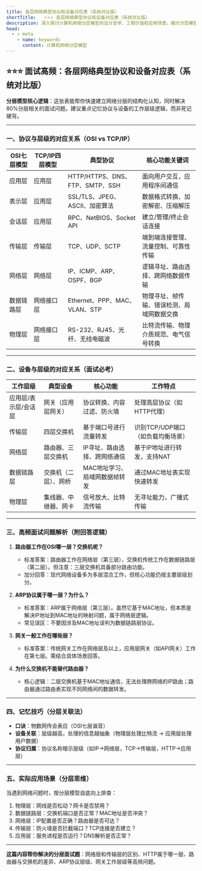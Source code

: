```yaml
---
title: 各层网络典型协议和设备对应表（系统对比版）
shortTitle:   ⭐⭐⭐ 各层网络典型协议和设备对应表（系统对比版）
description: 深入探讨计算机网络分层模型的设计哲学、工程价值和应用场景，揭示分层模型在网络通信中的重要作用。
head:
  - - meta
    - name: keywords
      content: 计算机网络分层模型
---
```


## ⭐⭐⭐ 面试高频：各层网络典型协议和设备对应表（系统对比版）

**分层模型核心逻辑**：这张表能帮你快速建立网络分层的结构化认知，同时解决80%分层相关的面试问题。建议重点记忆协议与设备的工作层级逻辑，而非死记硬背。

---

### 一、协议与层级的对应关系（OSI vs TCP/IP）

| **OSI七层模型** | **TCP/IP四层模型** | **典型协议**                     | **核心功能关键词**                          |
|------------------|--------------------|----------------------------------|--------------------------------------------|
| 应用层           | 应用层             | HTTP/HTTPS、DNS、FTP、SMTP、SSH | 面向用户交互，应用程序间通信                |
| 表示层           | 应用层             | SSL/TLS、JPEG、ASCII、加密算法   | 数据格式转换、加密解密、压缩解压            |
| 会话层           | 应用层             | RPC、NetBIOS、Socket API         | 建立/管理/终止会话连接                      |
| 传输层           | 传输层             | TCP、UDP、SCTP                  | 端到端连接管理、流量控制、可靠性传输          |
| 网络层           | 网络层             | IP、ICMP、ARP、OSPF、BGP         | 逻辑寻址、路由选择、跨网络数据传输            |
| 数据链路层       | 网络接口层         | Ethernet、PPP、MAC、VLAN、STP   | 物理寻址、帧传输、错误检测、局域网数据交换    |
| 物理层           | 网络接口层         | RS-232、RJ45、光纤、无线电磁波   | 比特流传输、物理介质规范、电气信号转换        |

---

### 二、设备与层级的对应关系（面试必考）

| **工作层级**       | **典型设备**       | **核心功能**                     | **工作特点**                              |
|--------------------|--------------------|----------------------------------|------------------------------------------|
| 应用层/表示层/会话层 | 网关（应用层网关） | 协议转换、内容过滤、防火墙        | 处理高层协议（如HTTP代理）                |
| 传输层             | 四层交换机         | 基于端口号进行流量转发            | 识别TCP/UDP端口（如负载均衡场景）          |
| 网络层             | 路由器、三层交换机 | IP寻址、路由选择、跨网络通信       | 基于IP地址进行转发，支持NAT                |
| 数据链路层         | 交换机（二层）、网桥 | MAC地址学习、局域网数据帧转发      | 通过MAC地址表实现快速转发                  |
| 物理层             | 集线器、中继器、网卡 | 信号放大、比特流传输              | 无寻址能力，广播式传输                     |

---

### 三、高频面试问题解析（附回答逻辑）

1. **路由器工作在OSI哪一层？交换机呢？**  
   - 标准答案：路由器工作在网络层（第三层），交换机传统工作在数据链路层（第二层）。但注意：三层交换机具备部分路由功能。  
   - 加分回答：现代网络设备多为多层混合工作，但核心功能仍按主要层级划分。

2. **ARP协议属于哪一层？为什么？**  
   - 标准答案：ARP属于网络层（第三层）。虽然它基于MAC地址，但本质是解决IP地址到MAC地址的映射问题，属于网络层逻辑。  
   - 常见误区：不要因涉及MAC地址误判为数据链路层协议。

3. **网关一般工作在哪些层？**  
   - 标准答案：传统网关工作在网络层及以上，应用层网关（如API网关）工作在第七层。需结合具体场景回答。

4. **为什么交换机不能替代路由器？**  
   - 核心逻辑：二层交换机基于MAC地址通信，无法处理跨网络的IP路由；路由器通过路由表实现不同网络间的数据转发。

---

### 四、记忆技巧（分层关联法）

- **口诀**：物数网传会表应（OSI七层谐音）  
- **设备关联**：层级越高，处理的信息越抽象（物理层处理比特流 → 应用层处理用户数据）  
- **协议归属**：协议名称暗示层级（如IP→网络层，TCP→传输层，HTTP→应用层）

---

### 五、实际应用场景（分层思维）

当遇到网络问题时，按分层模型自底向上排查：  
1. 物理层：网线是否松动？网卡是否禁用？  
2. 数据链路层：交换机端口是否正常？MAC地址是否冲突？  
3. 网络层：IP配置是否正确？路由器是否可达？  
4. 传输层：防火墙是否拦截端口？TCP连接是否建立？  
5. 应用层：服务进程是否运行？DNS解析是否正常？

--- 

**这篇内容帮你解决的分层面试题**：网络层和传输层的区别、HTTP属于哪一层、路由器与交换机的差异、ARP协议层级、网关工作层级等高频问题。